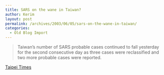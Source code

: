 ```yaml
---
title: SARS on the wane in Taiwan?
author: Kerim
layout: post
permalink: /archives/2003/06/05/sars-on-the-wane-in-taiwan/
categories:
  - Old Blog Import
---
```


>   Taiwan&#8217;s number of SARS probable cases continued to fall yesterday for the second consecutive day as three cases were reclassified and two more probable cases were reported.


<a href="http://www.taipeitimes.com/News/front/archives/2003/06/05/2003053990" onclick="_gaq.push(['_trackEvent', 'outbound-article', 'http://www.taipeitimes.com/News/front/archives/2003/06/05/2003053990', 'Taipei Times']);" >Taipei Times</a>

